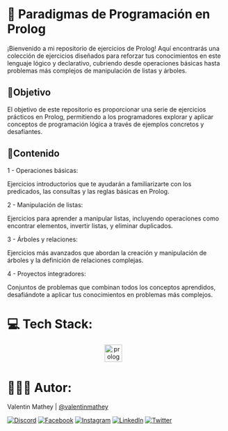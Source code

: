 # 🧠 Paradigmas de Programación en Prolog
¡Bienvenido a mi repositorio de ejercicios de Prolog! Aquí encontrarás una colección de ejercicios diseñados para reforzar tus conocimientos en este lenguaje lógico y declarativo, cubriendo desde operaciones básicas hasta problemas más complejos de manipulación de listas y árboles.

## 💫Objetivo
El objetivo de este repositorio es proporcionar una serie de ejercicios prácticos en Prolog, permitiendo a los programadores explorar y aplicar conceptos de programación lógica a través de ejemplos concretos y desafiantes.

## 📂Contenido
1 - Operaciones básicas:

Ejercicios introductorios que te ayudarán a familiarizarte con los predicados, las consultas y las reglas básicas en Prolog.

2 - Manipulación de listas:

Ejercicios para aprender a manipular listas, incluyendo operaciones como encontrar elementos, invertir listas, y eliminar duplicados.

3 - Árboles y relaciones:

Ejercicios más avanzados que abordan la creación y manipulación de árboles y la definición de relaciones complejas.

4 - Proyectos integradores:

Conjuntos de problemas que combinan todos los conceptos aprendidos, desafiándote a aplicar tus conocimientos en problemas más complejos.


# 💻 Tech Stack:
<div align="center">
  <img src="https://cdn.jsdelivr.net/gh/devicons/devicon/icons/prolog/prolog-original.svg" height="40" alt="prolog logo" />
  <img width="12" />
</div>

# 🧑🏻‍💻 Autor:

Valentin Mathey | <a href="https://github.com/valentinmathey">@valentinmathey</a>

[![Discord](https://img.shields.io/badge/Discord-%237289DA.svg?logo=discord&logoColor=white)](https://discord.gg/valentinmathey) [![Facebook](https://img.shields.io/badge/Facebook-%231877F2.svg?logo=Facebook&logoColor=white)](https://facebook.com/https://www.facebook.com/ValentinEzequielMathey) [![Instagram](https://img.shields.io/badge/Instagram-%23E4405F.svg?logo=Instagram&logoColor=white)](https://instagram.com/https://www.instagram.com/valen.mathey/) [![LinkedIn](https://img.shields.io/badge/LinkedIn-%230077B5.svg?logo=linkedin&logoColor=white)](https://linkedin.com/in/https://www.linkedin.com/in/valentin-mathey/) [![Twitter](https://img.shields.io/badge/Twitter-%231DA1F2.svg?logo=Twitter&logoColor=white)](https://twitter.com/https://twitter.com/valen_mathey) 
